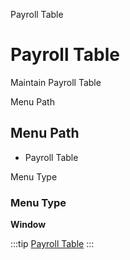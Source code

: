 
Payroll Table
# Payroll Table


Maintain Payroll Table

Menu Path
## Menu Path



- Payroll Table

Menu Type
### Menu Type

**Window**


:::tip
[Payroll Table](functional-guide/window/window-payroll-table.md)
:::